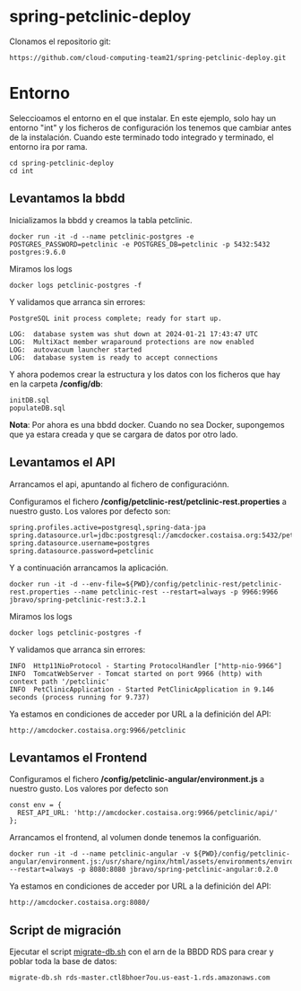 # spring-petclinic-deploy

Clonamos el repositorio git:

````
https://github.com/cloud-computing-team21/spring-petclinic-deploy.git
````

# Entorno

Seleccioamos el entorno en el que instalar. En este ejemplo, solo hay un entorno "int" y los ficheros de configuración los tenemos que cambiar antes de la instalación. Cuando este terminado todo integrado y terminado, el entorno ira por rama.

````
cd spring-petclinic-deploy
cd int
````

## Levantamos la bbdd

Inicializamos la bbdd y creamos la tabla petclinic.

````
docker run -it -d --name petclinic-postgres -e POSTGRES_PASSWORD=petclinic -e POSTGRES_DB=petclinic -p 5432:5432 postgres:9.6.0
````

Miramos los logs

````
docker logs petclinic-postgres -f
````

Y validamos que arranca sin errores:

````
PostgreSQL init process complete; ready for start up.

LOG:  database system was shut down at 2024-01-21 17:43:47 UTC
LOG:  MultiXact member wraparound protections are now enabled
LOG:  autovacuum launcher started
LOG:  database system is ready to accept connections
````

Y ahora podemos crear la estructura y los datos con los ficheros que hay en la carpeta **<entorno>/config/db**:

````
initDB.sql
populateDB.sql
````

**Nota**: Por ahora es una bbdd docker. Cuando no sea Docker, supongemos que ya estara creada y que se cargara de datos por otro lado.

## Levantamos el API

Arrancamos el api, apuntando al fichero de configuraciónn.

Configuramos el fichero **<entorno>/config/petclinic-rest/petclinic-rest.properties** a nuestro gusto. Los valores por defecto son:

````
spring.profiles.active=postgresql,spring-data-jpa
spring.datasource.url=jdbc:postgresql://amcdocker.costaisa.org:5432/petclinic
spring.datasource.username=postgres
spring.datasource.password=petclinic
````

Y a continuación arrancamos la aplicación.

````
docker run -it -d --env-file=${PWD}/config/petclinic-rest/petclinic-rest.properties --name petclinic-rest --restart=always -p 9966:9966 jbravo/spring-petclinic-rest:3.2.1
````

Miramos los logs

````
docker logs petclinic-postgres -f
````

Y validamos que arranca sin errores:

````
INFO  Http11NioProtocol - Starting ProtocolHandler ["http-nio-9966"]
INFO  TomcatWebServer - Tomcat started on port 9966 (http) with context path '/petclinic'
INFO  PetClinicApplication - Started PetClinicApplication in 9.146 seconds (process running for 9.737)
````

Ya estamos en condiciones de acceder por URL a la definición del API:

````
http://amcdocker.costaisa.org:9966/petclinic
````

## Levantamos el Frontend

Configuramos el fichero **/config/petclinic-angular/environment.js** a nuestro gusto. Los valores por defecto son

````
const env = {
  REST_API_URL: 'http://amcdocker.costaisa.org:9966/petclinic/api/' 
};
````

Arrancamos el frontend, al volumen donde tenemos la configuarión.

````
docker run -it -d --name petclinic-angular -v ${PWD}/config/petclinic-angular/environment.js:/usr/share/nginx/html/assets/environments/environment.js --restart=always -p 8080:8080 jbravo/spring-petclinic-angular:0.2.0
````

Ya estamos en condiciones de acceder por URL a la definición del API:

````
http://amcdocker.costaisa.org:8080/
````

## Script de migración

Ejecutar el script [migrate-db.sh](int/db/migrate-db.sh) con el arn de la BBDD RDS para crear y poblar toda la base de datos:

```bash
migrate-db.sh rds-master.ctl8bhoer7ou.us-east-1.rds.amazonaws.com
```

